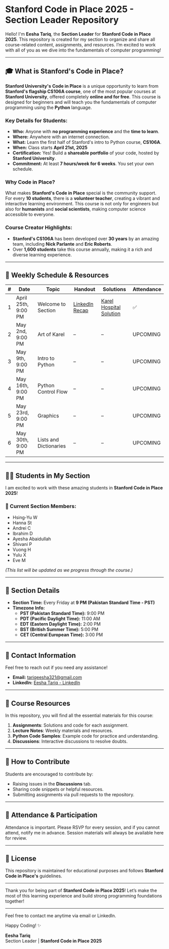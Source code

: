 # Stanford Code in Place 2025 - Section Leader Repository

Hello! I'm **Eesha Tariq**, the **Section Leader** for **Stanford Code in Place 2025**. This repository is created for my section to organize and share all course-related content, assignments, and resources. I’m excited to work with all of you as we dive into the fundamentals of computer programming!

---

## 🎓 What is **Stanford's Code in Place**?

**Stanford University's** **Code in Place** is a unique opportunity to learn from **Stanford's flagship CS106A course**, one of the most popular courses at **Stanford University**, offered completely **online and for free**. This course is designed for beginners and will teach you the fundamentals of computer programming using the **Python** language.

### Key Details for Students:
- **Who:** Anyone with **no programming experience** and the **time to learn**.
- **Where:** Anywhere with an internet connection.
- **What:** Learn the first half of Stanford's intro to Python course, **CS106A**.
- **When:** Class starts **April 21st, 2025**
- **Certification:** Yes! Build a **shareable portfolio** of your code, hosted by **Stanford University**.
- **Commitment:** At least **7 hours/week for 6 weeks**. You set your own schedule.

### Why Code in Place?

What makes **Stanford's Code in Place** special is the community support. For every **10 students**, there is a **volunteer teacher**, creating a vibrant and interactive learning environment. This course is not only for engineers but also for **humanists** and **social scientists**, making computer science accessible to everyone.

### **Course Creator Highlights**:
- **Stanford's CS106A** has been developed over **30 years** by an amazing team, including **Nick Parlante** and **Eric Roberts**.
- Over **1,600 students** take this course annually, making it a rich and diverse learning experience.

---

## 📅 Weekly Schedule & Resources

| #  | Date               | Topic                  | Handout | Solutions                                      | Attendance |
|----|--------------------|------------------------|---------|------------------------------------------------|------------|
| 1  | April 25th, 9:00 PM | Welcome to Section     | [LinkedIn Recap](https://www.linkedin.com/posts/esha-tariqdev_stanford-codeinplace-aiforeveryone-activity-7321611785772380161-Su7g?utm_source=share&utm_medium=member_desktop&rcm=ACoAAET0-qIBzXPQjrQe2J3E9xTPuf6cEQ71D3w) | [Karel Hospital Solution](https://github.com/codewithEshaYoutube/Stanford_Code_In_Place/blob/main/karel_hospital.py) | ✅ |
| 2  | May 2nd, 9:00 PM   | Art of Karel           | –       | –                                              | UPCOMING          |
| 3  | May 9th, 9:00 PM   | Intro to Python        | –       | –                                              |  UPCOMING         |
| 4  | May 16th, 9:00 PM  | Python Control Flow    | –       | –                                              |  UPCOMING           |
| 5  | May 23rd, 9:00 PM  | Graphics               | –       | –                                              |  UPCOMING           |
| 6  | May 30th, 9:00 PM  | Lists and Dictionaries | –       | –                                              |  UPCOMING            |

---

## 🧑‍🎓 Students in My Section

I am excited to work with these amazing students in **Stanford Code in Place 2025**!

### 👥 Current Section Members:
- Hsing-Yu W
- Hanna St
- Andrei C
- Ibrahim D
- Ayesha Abaidullah
- Shivani P
- Vuong H
- Yulu X
- Eve M

_(This list will be updated as we progress through the course.)_

---

## 📅 Section Details

- **Section Time:** Every Friday at **9 PM (Pakistan Standard Time - PST)**
- **Timezone Info:**
  - **PST (Pakistan Standard Time):** 9:00 PM
  - **PDT (Pacific Daylight Time):** 11:00 AM
  - **EDT (Eastern Daylight Time):** 2:00 PM
  - **BST (British Summer Time):** 5:00 PM
  - **CET (Central European Time):** 3:00 PM

---

## 🔗 Contact Information

Feel free to reach out if you need any assistance!

- **Email:** [tariqeesha321@gmail.com](mailto:tariqeesha321@gmail.com)
- **LinkedIn:** [Eesha Tariq - LinkedIn](https://www.linkedin.com/in/esha-tariqdev/)

---

## 📘 Course Resources

In this repository, you will find all the essential materials for this course:
1. **Assignments**: Solutions and code for each assignment.
2. **Lecture Notes**: Weekly materials and resources.
3. **Python Code Samples**: Example code for practice and understanding.
4. **Discussions**: Interactive discussions to resolve doubts.

---

## 🚀 How to Contribute

Students are encouraged to contribute by:
- Raising issues in the **Discussions** tab.
- Sharing code snippets or helpful resources.
- Submitting assignments via pull requests to the repository.

---

## 📝 Attendance & Participation

Attendance is important. Please RSVP for every session, and if you cannot attend, notify me in advance. Session materials will always be available here for review.

---

## 📜 License

This repository is maintained for educational purposes and follows **Stanford Code in Place's** guidelines.

---

Thank you for being part of **Stanford Code in Place 2025**! Let’s make the most of this learning experience and build strong programming foundations together!

---

Feel free to contact me anytime via email or LinkedIn.

Happy Coding! ✨

**Eesha Tariq**  
Section Leader | **Stanford Code in Place 2025**
